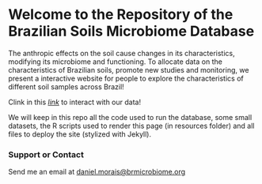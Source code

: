 # Welcome to the Repository of the Brazilian Soils Microbiome Database


The anthropic effects on the soil cause changes in its characteristics, modifying its microbiome and functioning. To allocate data on the characteristics of Brazilian soils, promote new studies and monitoring, we present a interactive website for people to explore the characteristics of different soil samples across Brazil!

Clink in this [*link*](https://braziliansoilsmicrobiome.github.io/soil/) to interact with our data!

We will keep in this repo all the code used to run the database, some small datasets, the R scripts used to render this page (in resources folder) and all files to deploy the site (stylized with Jekyll).
 

### Support or Contact

Send me an email at [daniel.morais@brmicrobiome.org](mailto:daniel.morais@brmicrobiome.org)
